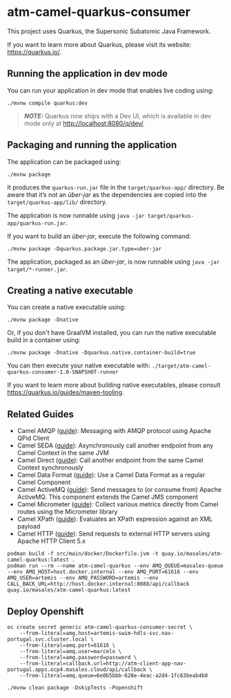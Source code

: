 # atm-camel-quarkus-consumer

This project uses Quarkus, the Supersonic Subatomic Java Framework.

If you want to learn more about Quarkus, please visit its website: <https://quarkus.io/>.

## Running the application in dev mode

You can run your application in dev mode that enables live coding using:

```shell script
./mvnw compile quarkus:dev
```

> **_NOTE:_**  Quarkus now ships with a Dev UI, which is available in dev mode only at <http://localhost:8080/q/dev/>.

## Packaging and running the application

The application can be packaged using:

```shell script
./mvnw package
```

It produces the `quarkus-run.jar` file in the `target/quarkus-app/` directory.
Be aware that it’s not an _über-jar_ as the dependencies are copied into the `target/quarkus-app/lib/` directory.

The application is now runnable using `java -jar target/quarkus-app/quarkus-run.jar`.

If you want to build an _über-jar_, execute the following command:

```shell script
./mvnw package -Dquarkus.package.jar.type=uber-jar
```

The application, packaged as an _über-jar_, is now runnable using `java -jar target/*-runner.jar`.

## Creating a native executable

You can create a native executable using:

```shell script
./mvnw package -Dnative
```

Or, if you don't have GraalVM installed, you can run the native executable build in a container using:

```shell script
./mvnw package -Dnative -Dquarkus.native.container-build=true
```

You can then execute your native executable with: `./target/atm-camel-quarkus-consumer-1.0-SNAPSHOT-runner`

If you want to learn more about building native executables, please consult <https://quarkus.io/guides/maven-tooling>.

## Related Guides

- Camel AMQP ([guide](https://camel.apache.org/camel-quarkus/latest/reference/extensions/amqp.html)): Messaging with AMQP protocol using Apache QPid Client
- Camel SEDA ([guide](https://camel.apache.org/camel-quarkus/latest/reference/extensions/seda.html)): Asynchronously call another endpoint from any Camel Context in the same JVM
- Camel Direct ([guide](https://camel.apache.org/camel-quarkus/latest/reference/extensions/direct.html)): Call another endpoint from the same Camel Context synchronously
- Camel Data Format ([guide](https://camel.apache.org/camel-quarkus/latest/reference/extensions/dataformat.html)): Use a Camel Data Format as a regular Camel Component
- Camel ActiveMQ ([guide](https://camel.apache.org/camel-quarkus/latest/reference/extensions/activemq.html)): Send messages to (or consume from) Apache ActiveMQ. This component extends the Camel JMS component
- Camel Micrometer ([guide](https://camel.apache.org/camel-quarkus/latest/reference/extensions/micrometer.html)): Collect various metrics directly from Camel routes using the Micrometer library
- Camel XPath ([guide](https://camel.apache.org/camel-quarkus/latest/reference/extensions/xpath.html)): Evaluates an XPath expression against an XML payload
- Camel HTTP ([guide](https://camel.apache.org/camel-quarkus/latest/reference/extensions/http.html)): Send requests to external HTTP servers using Apache HTTP Client 5.x

```shell
podman build -f src/main/docker/Dockerfile.jvm -t quay.io/masales/atm-camel-quarkus:latest .
podman run --rm --name atm-camel-quarkus --env AMQ_QUEUE=masales-queue --env AMQ_HOST=host.docker.internal --env AMQ_PORT=61616 --env AMQ_USER=artemis --env AMQ_PASSWORD=artemis --env CALL_BACK_URL=http://host.docker.internal:8088/api/callback quay.io/masales/atm-camel-quarkus:latest
```

## Deploy Openshift
```shell
oc create secret generic atm-camel-quarkus-consumer-secret \
    --from-literal=amq.host=artemis-swim-hdls-svc.nav-portugal.svc.cluster.local \
    --from-literal=amq.port=61616 \
    --from-literal=amq.user=marcelo \
    --from-literal=amq.password=password \
    --from-literal=callback.url=http://atm-client-app-nav-portugal.apps.ocp4.masales.cloud/api/callback \
    --from-literal=amq.queue=6e0b5bbb-628e-4eac-a2d4-1fc63beab4b8
```

```shell
./mvnw clean package -DskipTests -Popenshift
```